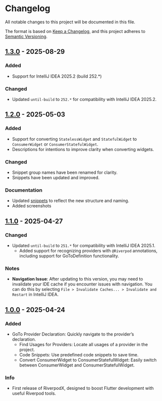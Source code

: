 # Changelog

All notable changes to this project will be documented in this file.

The format is based on [Keep a Changelog](https://keepachangelog.com/en/1.1.0/),
and this project adheres to [Semantic Versioning](https://semver.org/spec/v2.0.0.html).

## [1.3.0](https://github.com/ginex25/RiverpodX/releases/tag/v1.3.0) - 2025-08-29

### Added

- Support for IntelliJ IDEA 2025.2 (build 252.*)

### Changed

- Updated `until-build` to `252.*` for compatibility with IntelliJ IDEA 2025.2.

## [1.2.0](https://github.com/ginex25/RiverpodX/releases/tag/v1.2.0) - 2025-05-03

### Added

- Support for converting `StatelessWidget` and `StatefulWidget` to `ConsumerWidget` or `ConsumerStatefulWidget`.
- Descriptions for intentions to improve clarity when converting widgets.

### Changed

- Snippet group names have been renamed for clarity.
- Snippets have been updated and improved.

### Documentation

- Updated [snippets](snippets.md) to reflect the new structure and naming.
- Added screenshots

## [1.1.0](https://github.com/ginex25/RiverpodX/releases/tag/v1.1.0) - 2025-04-27

### Changed

- Updated `until-build` to `251.*` for compatibility with IntelliJ IDEA 2025.1.
    - Added support for recognizing providers with `@Riverpod` annotations, including support for GoToDefinition
      functionality.

### Notes

- **Navigation Issue**: After updating to this version, you may need to invalidate your IDE cache if you encounter
  issues with navigation. You can do this by selecting `File > Invalidate Caches... > Invalidate and Restart` in
  IntelliJ IDEA.

## [1.0.0](https://github.com/ginex25/RiverpodX/releases/tag/v1.0.0) - 2025-04-24

### Added

- GoTo Provider Declaration: Quickly navigate to the provider’s declaration.
    - Find Usages for Providers: Locate all usages of a provider in the project.
    - Code Snippets: Use predefined code snippets to save time.
    - Convert ConsumerWidget to ConsumerStatefulWidget: Easily switch between ConsumerWidget and ConsumerStatefulWidget.

### Info

- First release of RiverpodX, designed to boost Flutter development with useful Riverpod tools.
